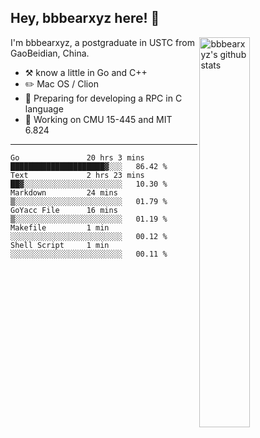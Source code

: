 ## Hey, bbbearxyz here! :wave:

<img align="right" alt="bbbearxyz's github stats" width="40%" src="https://github-readme-stats.vercel.app/api?username=bbbearxyz&show_icons=true">

I'm bbbearxyz, a postgraduate in USTC from GaoBeidian, China.

-   :hammer_and_pick:    know a little in Go and C++
-   :pencil2: Mac OS / Clion
-   :seedling: Preparing for developing a RPC in C language 
-   :thinking: Working on CMU 15-445 and MIT 6.824
---
<!--START_SECTION:waka-->

```text
Go               20 hrs 3 mins   █████████████████████▓░░░   86.42 %
Text             2 hrs 23 mins   ██▓░░░░░░░░░░░░░░░░░░░░░░   10.30 %
Markdown         24 mins         ▒░░░░░░░░░░░░░░░░░░░░░░░░   01.79 %
GoYacc File      16 mins         ▒░░░░░░░░░░░░░░░░░░░░░░░░   01.19 %
Makefile         1 min           ░░░░░░░░░░░░░░░░░░░░░░░░░   00.12 %
Shell Script     1 min           ░░░░░░░░░░░░░░░░░░░░░░░░░   00.11 %
```

<!--END_SECTION:waka-->
